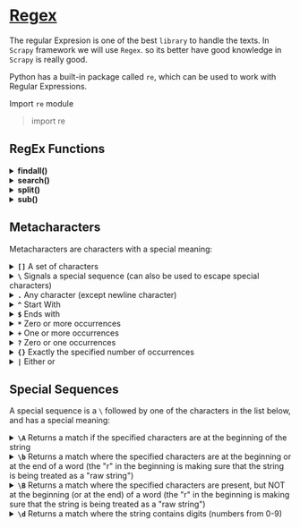 # [Regex](https://www.w3schools.com/python/python_regex.asp)
The regular Expresion is one of the best `library` to handle the texts. In `Scrapy` framework we will use `Regex`. so its better have good knowledge in `Scrapy` is really good.

Python has a built-in package called `re`, which can be used to work with Regular Expressions.

Import `re` module

> import re 

## RegEx Functions
<details>
  <summary><b>findall()</b></summary>

  Returns a list containing `all matches`

  `re.findall(str, str) -> list`

```
import re

txt = "The rain in Spain"
x = re.findall("ai", txt)
print(x)
```
output
```
['ai', 'ai']
```
</details>
    
<details>
  <summary><b>search()</b></summary>

  Returns a `Match object` if there is a match anywhere in the string

  If there is more than one match, only the `first occurrence` of the match will be returned.

  If no matches are found, the value `None` is returned.

  ```
import re

txt = "The rain in Spain"
x = re.search("\s", txt)

print("Match Object -->",x) 
```
output
```
Match Object --> <re.Match object; span=(3, 4), match=' '>
```
</details>


<details>
  <summary><b>split()</b></summary>

  Returns a `list` where the string has been split at each match

  You can control the number of occurrences by specifying the `maxsplit` as `third` positional parameter

  ```
import re

txt = "The rain in Spain"
x = re.split("\s", txt)
print(x
```
Output
```
['The', 'rain', 'in', 'Spain']
```
</details>




<details>
  <summary><b>sub()</b></summary>
  
  The `sub()` function replaces the matches with the text of your choice:

  ```
import re

#Replace all white-space characters with the digit "9":

txt = "The rain in Spain"
x = re.sub("\s", "9", txt)
print(x)
```
Output
```
The9rain9in9Spain
```
</details>

## Metacharacters
Metacharacters are characters with a special meaning:

<details>
  <summary><b><code>[]</code></b> A set of characters</summary>

  Example: `[a-m]`
  ```
import re

txt = "The rain in Spain"

#Find all lower case characters alphabetically between "a" and "m":

x = re.findall("[a-m]", txt)
print(x)
```
Output
```
['h', 'e', 'a', 'i', 'i', 'a', 'i']
```
</details>


<details>
  <summary><b><code>\</code></b>   Signals a special sequence (can also be used to escape special characters)</summary>
  
  ```
import re

txt = "That will be 59 dollars"

#Find all digit characters:

x = re.findall("\d", txt)
print(x)
```
Output
```
['5', '9']
```
</details>


<details>
  <summary><b><code>.</code></b> Any character (except newline character)	</summary>
  
  ```
import re

txt = "hello planet"

#Search for a sequence that starts with "he", followed by two (any) characters, and an "o":

x = re.findall("he..o", txt)
print(x)
```
Output
```
['hello']
```
  
</details>


<details>
  <summary><b><code>^</code></b>   Start With</summary>

```
import re
txt = "hello world"
x = re.findall("^hello", txt)
print(x)
```
Output
```
["hello"]
```
</details>


<details>
  <summary><b><code>$</code></b>   Ends with</summary>

```
import re

txt = "hello world"
x = re.findall("world$", txt )
print(x)
```
Output
```
["world"]
```
</details>

<details>
  <summary><b><code>*</code></b>   Zero or more occurrences</summary>


```
import re

txt = "hello planet"

#Search for a sequence that starts with "he", followed by 0 or more  (any) characters, and an "o":

x = re.findall("he.*o", txt)

print(x)

```
Output
```
['hello']
```
</details>


<details>
  <summary><b><code>+</code></b> One or more occurrences</summary>

```
import re

txt = "hello planet"

#Search for a sequence that starts with "he", followed by 1 or more  (any) characters, and an "o":

x = re.findall("he.+o", txt)

print(x)
```
Output
```
['hello']
```
</details>




<details>
  <summary><b><code>?</code></b> Zero or one occurrences</summary>

```
import re

txt = "hello planet"

#Search for a sequence that starts with "he", followed by 0 or 1  (any) character, and an "o":

x = re.findall("he.?o", txt)

print(x)

#This time we got no match, because there were not zero, not one, but two characters between "he" and the "o"
```
Output
```
[]
```
  
</details>


<details>
  <summary><b><code>{}</code></b> Exactly the specified number of occurrences	</summary>

  ```
import re

txt = "hello planet"

#Search for a sequence that starts with "he", followed excactly 2 (any) characters, and an "o":

x = re.findall("he.{2}o", txt)

print(x)
```
Output
```
['hello']
```
</details>

<details>
  <summary><b><code>|</code></b> Either or</summary>

  ```
import re

txt = "The rain in Spain falls mainly in the plain!"

#Check if the string contains either "falls" or "stays":

x = re.findall("falls|stays", txt)

print(x)

if x:
  print("Yes, there is at least one match!")
else:
  print("No match")
```
Output
```
['falls']
Yes, there is at least one match!
```
</details>


## Special Sequences
A special sequence is a `\` followed by one of the characters in the list below, and has a special meaning:

<details>
  <summary><b><code>\A</code></b> Returns a match if the specified characters are at the beginning of the string	</summary>

  This is same like `^` Starts with

  ```
import re

txt = "The rain in Spain"

#Check if the string starts with "The":

x = re.findall("\AThe", txt)

print(x)

if x:
  print("Yes, there is a match!")
else:
  print("No match")

```
Output
```
['The']
Yes, there is a match!
```
</details>



<details>
  <summary><b><code>\b</code></b> Returns a match where the specified characters are at the beginning or at the end of a word
(the "r" in the beginning is making sure that the string is being treated as a "raw string")</summary>

Example 1
```
import re

txt = "The rain in Spain"

#Check if "ain" is present at the beginning of a WORD:

x = re.findall(r"\bain", txt)

print(x)

if x:
  print("Yes, there is at least one match!")
else:
  print("No match")
```
Output
```
[]
No match
```

Example 2
```
import re

txt = "The rain in Spain"

#Check if "ain" is present at the end of a WORD:

x = re.findall(r"ain\b", txt)

print(x)

if x:
  print("Yes, there is at least one match!")
else:
  print("No match")

```
Output
```
['ain', 'ain']
Yes, there is at least one match!
```
</details>


<details>
  <summary><b><code>\B</code></b> 	Returns a match where the specified characters are present, but NOT at the beginning (or at the end) of a word
(the "r" in the beginning is making sure that the string is being treated as a "raw string")	</summary>

  Example 1
  ```
import re

txt = "The rain in Spain"

#Check if "ain" is present, but NOT at the beginning of a word:

x = re.findall(r"\Bain", txt)

print(x)

if x:
  print("Yes, there is at least one match!")
else:
  print("No match")

```
Output
```
['ain', 'ain']
Yes, there is at least one match!
```

Example 2
```
import re

txt = "The rain in Spain"

#Check if "ain" is present, but NOT at the end of a word:

x = re.findall(r"ain\B", txt)

print(x)

if x:
  print("Yes, there is at least one match!")
else:
  print("No match")
```
Output
```
[]
No match
```
</details>

<details>
  <summary><b><code>\d</code></b> Returns a match where the string contains digits (numbers from 0-9)		</summary>

```
import re

txt = "The rain in Spain"

#Check if the string contains any digits (numbers from 0-9):

x = re.findall("\d", txt)

print(x)

if x:
  print("Yes, there is at least one match!")
else:
  print("No match")
```
Output
```
[]
No match
```
</>



<details>
  <summary><b><code>\D</code></b> 	Returns a match where the string DOES NOT contain digits</summary>

```
import re

txt = "Hello World"

#Return a match at every no-digit character:

x = re.findall("\D", txt)

print(x)

if x:
  print("Yes, there is at least one match!")
else:
  print("No match")
```
Output
```
['H', 'e', 'l', 'l', 'o', ' ', 'W', 'o', 'r', 'l', 'd']
Yes, there is at least one match!
```
</details>


<details>
  <summary><b><code>\s</code></b> 	Returns a match where the string contains a white space character</summary>

  ```
import re

txt = "The rain in Spain"

#Return a match at every white-space character:

x = re.findall("\s", txt)

print(x)

if x:
  print("Yes, there is at least one match!")
else:
  print("No match")
```
Output
```
[' ', ' ', ' ']
Yes, there is at least one match!
```
</details>



<details>
  <summary><b><code>\S</code></b> 		Returns a match where the string DOES NOT contain a white space character</summary>

  ```
import re

txt = "Hello World"

#Return a match at every NON white-space character:

x = re.findall("\S", txt)

print(x)

if x:
  print("Yes, there is at least one match!")
else:
  print("No match")

```
Output
```
['H', 'e', 'l', 'l', 'o', 'W', 'o', 'r', 'l', 'd']
Yes, there is at least one match!
```
</details>


<details>
  <summary><b><code>\w</code></b> 	Returns a match where the string contains any word characters (characters from a to Z, digits from 0-9, and the underscore _ character)</summary>

```
import re

txt = "The rain in Spain"

#Return a match at every word character (characters from a to Z, digits from 0-9, and the underscore _ character):

x = re.findall("\w", txt)

print(x)

if x:
  print("Yes, there is at least one match!")
else:
  print("No match")
```

Output
```

['T', 'h', 'e', 'r', 'a', 'i', 'n', 'i', 'n', 'S', 'p', 'a', 'i', 'n']
Yes, there is at least one match!
```
</details>


<details>
  <summary><b><code>\W</code></b> 	Returns a match where the string DOES NOT contain any word characters</summary>

  ```
import re

txt = "The rain in Spain"

#Return a match at every NON word character (characters NOT between a and Z. Like "!", "?" white-space etc.):

x = re.findall("\W", txt)

print(x)

if x:
  print("Yes, there is at least one match!")
else:
  print("No match")

```
Output
```
[' ', ' ', ' ']
Yes, there is at least one match!
```
</details>


<details>
  <summary><b><code>\Z</code></b> Returns a match if the specified characters are at the end of the string</summary>

  ```
import re

txt = "The rain in Spain"

#Check if the string ends with "Spain":

x = re.findall("Spain\Z", txt)

print(x)

if x:
  print("Yes, there is a match!")
else:
  print("No match")
```
Output
```
['Spain']
Yes, there is a match!
```
</details>


